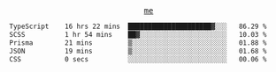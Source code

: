 <p align="center">
  <samp>
    <a href="https://yiwwhl.com">me</a>
  </samp>
</p>

<!--START_SECTION:waka-->

```txt
TypeScript    16 hrs 22 mins  █████████████████████▓░░░   86.29 %
SCSS          1 hr 54 mins    ██▓░░░░░░░░░░░░░░░░░░░░░░   10.03 %
Prisma        21 mins         ▒░░░░░░░░░░░░░░░░░░░░░░░░   01.88 %
JSON          19 mins         ▒░░░░░░░░░░░░░░░░░░░░░░░░   01.68 %
CSS           0 secs          ░░░░░░░░░░░░░░░░░░░░░░░░░   00.06 %
```

<!--END_SECTION:waka-->